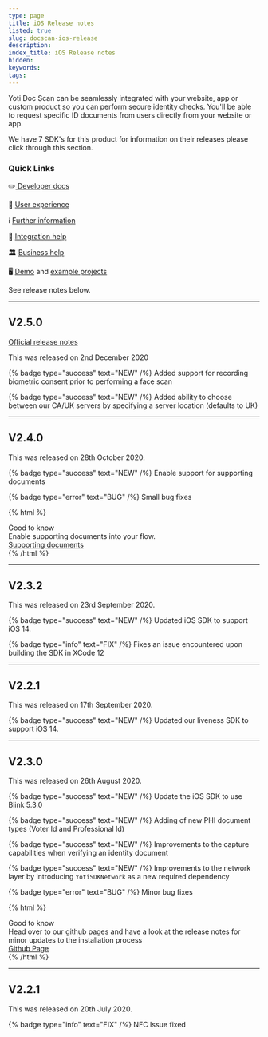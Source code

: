 ```yaml
---
type: page
title: iOS Release notes
listed: true
slug: docscan-ios-release
description: 
index_title: iOS Release notes
hidden: 
keywords: 
tags: 
---
```


Yoti Doc Scan can be seamlessly integrated with your website, app or custom product so you can perform secure identity checks. You'll be able to request specific ID documents from users directly from your website or app.

We have 7 SDK's for this product for information on their releases please click through this section.

### Quick Links

 ✏️[ Developer docs](https://developers.yoti.com/yoti-doc-scan)

🎨 [User experience](https://developers.yoti.com/yoti-doc-scan/user-experience-docscan)

ℹ️ [Further information](https://business.yoti.com/doc-scan/)

📧 [Integration help](https://app.developerhub.io/sdksupport@yoti.com)

🏛 [Business help](https://www.yoti.com/contact-us/)

🖥 [Demo](https://yoti.world/yoti-doc-scan/) and [example projects](https://developers.yoti.com/yoti-doc-scan/quick-start)

See release notes below.

---

## V2.5.0

[Official release notes](https://github.com/getyoti/yoti-doc-scan-ios/releases/tag/v2.5.0)

This was released on 2nd December 2020

{% badge type="success" text="NEW" /%} Added support for recording biometric consent prior to performing a face scan

{% badge type="success" text="NEW" /%} Added ability to choose between our CA/UK servers by specifying a server location (defaults to UK)

---

## V2.4.0

This was released on 28th October 2020.

{% badge type="success" text="NEW" /%} Enable support for supporting documents

{% badge type="error" text="BUG" /%} Small bug fixes

{% html %}
<div class="alert-GTK">
    <div class="alert-title" id="GTK">
        Good to know
    </div>
    <div class="alert-text">
        Enable supporting documents into your flow.
    </div>
    <div class="alert-links"> 
        <a href="https://developers.yoti.com/yoti-doc-scan/document-checking#supporting-documents
                 s">Supporting documents</a>
   </div>
</div>
{% /html %}

---

## V2.3.2

This was released on 23rd September 2020.

{% badge type="success" text="NEW" /%} Updated iOS SDK to support iOS 14.

{% badge type="info" text="FIX" /%} Fixes an issue encountered upon building the SDK in XCode 12

---

## V2.2.1

 This was released on 17th September 2020.

{% badge type="success" text="NEW" /%} Updated our liveness SDK to support iOS 14.

---

## V2.3.0

This was released on 26th August 2020.

{% badge type="success" text="NEW" /%} Update the iOS SDK to use Blink 5.3.0

{% badge type="success" text="NEW" /%} Adding of new PHI document types (Voter Id and Professional Id)

{% badge type="success" text="NEW" /%} Improvements to the capture capabilities when verifying an identity document

{% badge type="success" text="NEW" /%} Improvements to the network layer by introducing `YotiSDKNetwork` as a new required dependency

{% badge type="error" text="BUG" /%} Minor bug fixes

{% html %}
<div class="alert-GTK">
    <div class="alert-title" id="GTK">
        Good to know
    </div>
    <div class="alert-text">
        Head over to our github pages and have a look at the release notes for minor updates to the installation process 
    </div>
    <div class="alert-links"> 
        <a href="https://github.com/getyoti/yoti-doc-scan-ios/releases/tag/v2.3.0">Github Page</a>
   </div>
</div>
{% /html %}

---

## V2.2.1

This was released on 20th July 2020.

{% badge type="info" text="FIX" /%} NFC Issue fixed